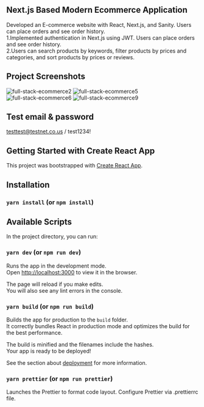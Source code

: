 ## Next.js Based Modern Ecommerce Application

Developed an E-commerce website with React, Next.js, and Sanity. Users can place orders and see order history.\
1.Implemented authentication in Next.js using JWT. Users can place orders and see order history.\
2.Users can search products by keywords, filter products by prices and categories, and sort products by prices or reviews.

## Project Screenshots
![full-stack-ecommerce2](https://user-images.githubusercontent.com/60259324/180360048-155ce920-7b8a-4754-ab6d-b3c84474518c.png)
![full-stack-ecommerce5](https://user-images.githubusercontent.com/60259324/180360053-0d01aef9-843e-4b7d-a9d8-04184de7402f.png)
![full-stack-ecommerce6](https://user-images.githubusercontent.com/60259324/180360058-14a9229d-c9ba-4749-a98a-6f3fc7ddfca3.png)
![full-stack-ecommerce9](https://user-images.githubusercontent.com/60259324/180360047-4fc091e1-fdd9-4ce8-bb29-e40cb11dee9d.png)

## Test email & password
testtest@testnet.co.us / test1234!

## Getting Started with Create React App

This project was bootstrapped with [Create React App](https://github.com/facebook/create-react-app).

## Installation

### `yarn install` (or `npm install`)

## Available Scripts

In the project directory, you can run:

### `yarn dev` (or `npm run dev`)

Runs the app in the development mode.\
Open [http://localhost:3000](http://localhost:3000) to view it in the browser.

The page will reload if you make edits.\
You will also see any lint errors in the console.

### `yarn build` (or `npm run build`)

Builds the app for production to the `build` folder.\
It correctly bundles React in production mode and optimizes the build for the best performance.

The build is minified and the filenames include the hashes.\
Your app is ready to be deployed!

See the section about [deployment](https://facebook.github.io/create-react-app/docs/deployment) for more information.

### `yarn prettier` (or `npm run prettier`)

Launches the Prettier to format code layout. Configure Prettier via .prettierrc file.
